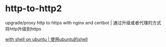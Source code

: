 # http-to-http2

upgrade/proxy http to https with nginx and certbot | 通过升级或者代理的方式将http升级到https

[with shell on ubuntu | 使用ubuntu的shell](./ubuntu/README.md)